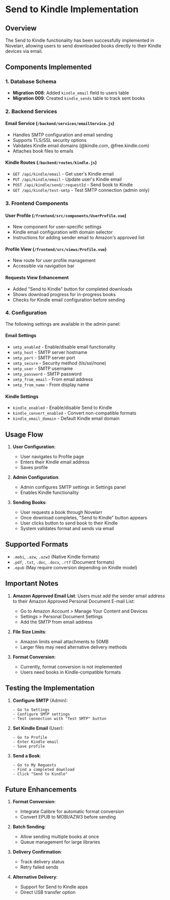 # Send to Kindle Implementation

## Overview
The Send to Kindle functionality has been successfully implemented in Novelarr, allowing users to send downloaded books directly to their Kindle devices via email.

## Components Implemented

### 1. Database Schema
- **Migration 008**: Added `kindle_email` field to users table
- **Migration 009**: Created `kindle_sends` table to track sent books

### 2. Backend Services

#### Email Service (`/backend/services/emailService.js`)
- Handles SMTP configuration and email sending
- Supports TLS/SSL security options
- Validates Kindle email domains (@kindle.com, @free.kindle.com)
- Attaches book files to emails

#### Kindle Routes (`/backend/routes/kindle.js`)
- `GET /api/kindle/email` - Get user's Kindle email
- `PUT /api/kindle/email` - Update user's Kindle email
- `POST /api/kindle/send/:requestId` - Send book to Kindle
- `GET /api/kindle/test-smtp` - Test SMTP connection (admin only)

### 3. Frontend Components

#### User Profile (`/frontend/src/components/UserProfile.vue`)
- New component for user-specific settings
- Kindle email configuration with domain selector
- Instructions for adding sender email to Amazon's approved list

#### Profile View (`/frontend/src/views/Profile.vue`)
- New route for user profile management
- Accessible via navigation bar

#### Requests View Enhancement
- Added "Send to Kindle" button for completed downloads
- Shows download progress for in-progress books
- Checks for Kindle email configuration before sending

### 4. Configuration
The following settings are available in the admin panel:

#### Email Settings
- `smtp_enabled` - Enable/disable email functionality
- `smtp_host` - SMTP server hostname
- `smtp_port` - SMTP server port
- `smtp_secure` - Security method (tls/ssl/none)
- `smtp_user` - SMTP username
- `smtp_password` - SMTP password
- `smtp_from_email` - From email address
- `smtp_from_name` - From display name

#### Kindle Settings
- `kindle_enabled` - Enable/disable Send to Kindle
- `kindle_convert_enabled` - Convert non-compatible formats
- `kindle_email_domain` - Default Kindle email domain

## Usage Flow

1. **User Configuration**:
   - User navigates to Profile page
   - Enters their Kindle email address
   - Saves profile

2. **Admin Configuration**:
   - Admin configures SMTP settings in Settings panel
   - Enables Kindle functionality

3. **Sending Books**:
   - User requests a book through Novelarr
   - Once download completes, "Send to Kindle" button appears
   - User clicks button to send book to their Kindle
   - System validates format and sends via email

## Supported Formats
- `.mobi`, `.azw`, `.azw3` (Native Kindle formats)
- `.pdf`, `.txt`, `.doc`, `.docx`, `.rtf` (Document formats)
- `.epub` (May require conversion depending on Kindle model)

## Important Notes

1. **Amazon Approved Email List**:
   Users must add the sender email address to their Amazon Approved Personal Document E-mail List:
   - Go to Amazon Account > Manage Your Content and Devices
   - Settings > Personal Document Settings
   - Add the SMTP from email address

2. **File Size Limits**:
   - Amazon limits email attachments to 50MB
   - Larger files may need alternative delivery methods

3. **Format Conversion**:
   - Currently, format conversion is not implemented
   - Users need books in Kindle-compatible formats

## Testing the Implementation

1. **Configure SMTP** (Admin):
   ```
   - Go to Settings
   - Configure SMTP settings
   - Test connection with "Test SMTP" button
   ```

2. **Set Kindle Email** (User):
   ```
   - Go to Profile
   - Enter Kindle email
   - Save profile
   ```

3. **Send a Book**:
   ```
   - Go to My Requests
   - Find a completed download
   - Click "Send to Kindle"
   ```

## Future Enhancements

1. **Format Conversion**: 
   - Integrate Calibre for automatic format conversion
   - Convert EPUB to MOBI/AZW3 before sending

2. **Batch Sending**:
   - Allow sending multiple books at once
   - Queue management for large libraries

3. **Delivery Confirmation**:
   - Track delivery status
   - Retry failed sends

4. **Alternative Delivery**:
   - Support for Send to Kindle apps
   - Direct USB transfer option